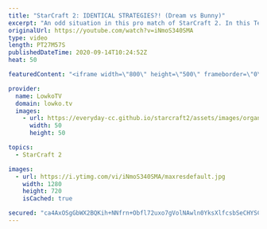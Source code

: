 ```yaml
---
title: "StarCraft 2: IDENTICAL STRATEGIES?! (Dream vs Bunny)"
excerpt: "An odd situation in this pro match of StarCraft 2. In this Terran versus Terran we see both players go for near identical build orders and somehow it stays that way  for most of the match.  Become a YouTube member: https://lowko.tv/join Support my work on Patreon: http://www.patreon.com/lowkotv  My second"
originalUrl: https://youtube.com/watch?v=iNmoS340SMA
type: video
length: PT27M57S
publishedDateTime: 2020-09-14T10:24:52Z
heat: 50

featuredContent: "<iframe width=\"800\" height=\"500\" frameborder=\"0\" src=\"https://www.youtube.com/embed/iNmoS340SMA\" allow=\"accelerometer; autoplay; encrypted-media; gyroscope; picture-in-picture\" allowfullscreen></iframe>"

provider:
  name: LowkoTV
  domain: lowko.tv
  images:
    - url: https://everyday-cc.github.io/starcraft2/assets/images/organizations/lowko.tv-50x50.jpg
      width: 50
      height: 50

topics:
  - StarCraft 2

images:
  - url: https://i.ytimg.com/vi/iNmoS340SMA/maxresdefault.jpg
    width: 1280
    height: 720
    isCached: true

secured: "ca4AxOSgGbWX2BQKih+NNfrn+Obfl72uxo7gVolNAwln0YksXlfcsbSeCHYSCJ+6Hf4CeMYIiBp8yi5NIreH5Q3wdvD8zBdDwRANUr2q2omtgk8Z9iCNaowRmCSZM0p7gAtrSXTDZmP3b9vh4ct8PylMlhYnvOmhXsVXn4cxfV2HepJg0q9RXEfMKiSrCgr6uFZTEbvzTFrpI19UxQYKbAGbcKNeS+/LRi2m3to194M+AZhl76TtBr0gwVef90PXBqmKRARDWvzE9kydQGqf9ldwu8zdr9LwNgCOdJz6sGV1PJNtt2P+LeNrArFzJ4QNawj3p1rdG1bE8FkkrQxl2/utBuBQ2kmGUVl9UHoc2TYpy3/U7EzzDL6nrAQ/let33ipPTdv0aWOo8ZQBU4j1TtfLbD1GCl1iggXZ0G+cm0g=;nRTjVuoL6w41QxXdfxcbcQ=="
---
```


